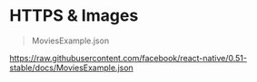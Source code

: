 # HTTPS & Images

> MoviesExample.json

https://raw.githubusercontent.com/facebook/react-native/0.51-stable/docs/MoviesExample.json

